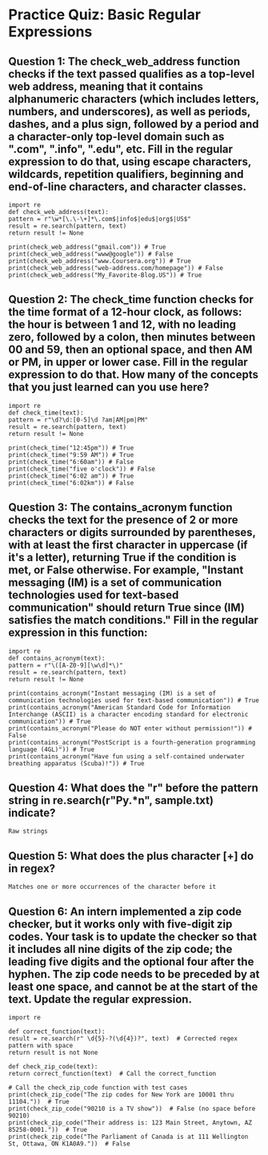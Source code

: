 # Practice Quiz: Basic Regular Expressions

## Question 1: The check_web_address function checks if the text passed qualifies as a top-level web address, meaning that it contains alphanumeric characters (which includes letters, numbers, and underscores), as well as periods, dashes, and a plus sign, followed by a period and a character-only top-level domain such as ".com", ".info", ".edu", etc. Fill in the regular expression to do that, using escape characters, wildcards, repetition qualifiers, beginning and end-of-line characters, and character classes.

    import re
    def check_web_address(text):
    pattern = r"\w*[\.\-\+]*\.com$|info$|edu$|org$|US$"
    result = re.search(pattern, text)
    return result != None

    print(check_web_address("gmail.com")) # True
    print(check_web_address("www@google")) # False
    print(check_web_address("www.Coursera.org")) # True
    print(check_web_address("web-address.com/homepage")) # False
    print(check_web_address("My_Favorite-Blog.US")) # True

## Question 2: The check_time function checks for the time format of a 12-hour clock, as follows: the hour is between 1 and 12, with no leading zero, followed by a colon, then minutes between 00 and 59, then an optional space, and then AM or PM, in upper or lower case. Fill in the regular expression to do that. How many of the concepts that you just learned can you use here?

    import re
    def check_time(text):
    pattern = r"\d?\d:[0-5]\d ?am|AM|pm|PM"
    result = re.search(pattern, text)
    return result != None

    print(check_time("12:45pm")) # True
    print(check_time("9:59 AM")) # True
    print(check_time("6:60am")) # False
    print(check_time("five o'clock")) # False
    print(check_time("6:02 am")) # True
    print(check_time("6:02km")) # False

## Question 3: The contains_acronym function checks the text for the presence of 2 or more characters or digits surrounded by parentheses, with at least the first character in uppercase (if it's a letter), returning True if the condition is met, or False otherwise. For example, "Instant messaging (IM) is a set of communication technologies used for text-based communication" should return True since (IM) satisfies the match conditions." Fill in the regular expression in this function: 

    import re
    def contains_acronym(text):
    pattern = r"\([A-Z0-9][\w\d]*\)"
    result = re.search(pattern, text)
    return result != None

    print(contains_acronym("Instant messaging (IM) is a set of communication technologies used for text-based communication")) # True
    print(contains_acronym("American Standard Code for Information Interchange (ASCII) is a character encoding standard for electronic communication")) # True
    print(contains_acronym("Please do NOT enter without permission!")) # False
    print(contains_acronym("PostScript is a fourth-generation programming language (4GL)")) # True
    print(contains_acronym("Have fun using a self-contained underwater breathing apparatus (Scuba)!")) # True

## Question 4: What does the "r" before the pattern string in re.search(r"Py.*n", sample.txt) indicate?

    Raw strings

## Question 5: What does the plus character [+] do in regex?

    Matches one or more occurrences of the character before it

## Question 6: An intern implemented a zip code checker, but it works only with five-digit zip codes. Your task is to update the checker so that it includes all nine digits of the zip code; the leading five digits and the optional four after the hyphen. The zip code needs to be preceded by at least one space, and cannot be at the start of the text. Update the regular expression.

    import re

    def correct_function(text):
    result = re.search(r" \d{5}-?(\d{4})?", text)  # Corrected regex pattern with space
    return result is not None

    def check_zip_code(text):
    return correct_function(text)  # Call the correct_function

    # Call the check_zip_code function with test cases
    print(check_zip_code("The zip codes for New York are 10001 thru 11104."))  # True
    print(check_zip_code("90210 is a TV show"))  # False (no space before 90210)
    print(check_zip_code("Their address is: 123 Main Street, Anytown, AZ 85258-0001."))  # True
    print(check_zip_code("The Parliament of Canada is at 111 Wellington St, Ottawa, ON K1A0A9."))  # False